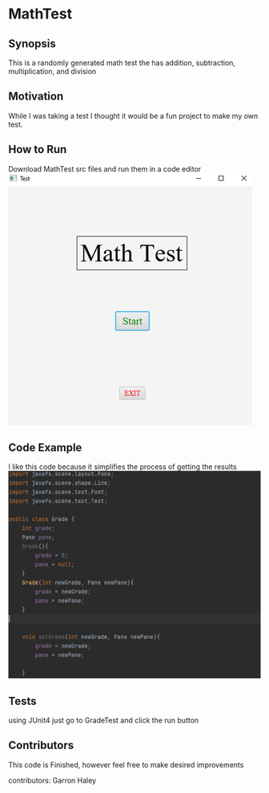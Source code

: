 # MathTest
## Synopsis
This is a randomly generated math test the has addition, subtraction, multiplication, and division
## Motivation
While I was taking a test I thought it would be a fun project to make my own test.
## How to Run
Download MathTest src files and run them in a code editor
<img src="game.PNG" />
## Code Example
I like this code because it simplifies the process of getting the results
<img src="Capture.PNG" />
## Tests
using JUnit4 just go to GradeTest and click the run button
## Contributors
<p>This code is Finished, however feel free to make desired improvements</p>
<p>contributors: Garron Haley</p>
